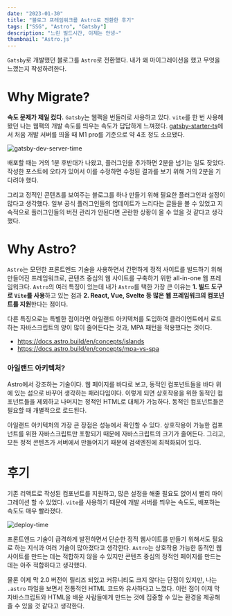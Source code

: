 ```yaml
---
date: "2023-01-30"
title: "블로그 프레임워크를 Astro로 전환한 후기"
tags: ["SSG", "Astro", "Gatsby"]
description: "느린 빌드시간, 이제는 안녕~"
thumbnail: "Astro.js"
---
```


`Gatsby`로 개발했던 블로그를 `Astro`로 전환했다. 내가 왜 마이그레이션을 했고 무엇을 느꼈는지 작성하려한다.

# Why Migrate?

**속도 문제가 제일 컸다.** `Gatsby`는 웹팩을 번들러로 사용하고 있다. `vite`를 한 번 사용해 봤던 나는 웹팩의 개발 속도를 띄우는 속도가 답답하게 느껴졌다. [gatsby-starter-ts](https://github.com/jpedroschmitz/gatsby-starter-ts)에서 처음 개발 서버를 띄울 때 M1 pro를 기준으로 약 4초 정도 소요됐다.

![gatsby-dev-server-time](/images/posts/migrate-gatsby-to-astro/gatsby-dev-server-time.gif)

배포할 때는 거의 1분 후반대가 나왔고, 플러그인을 추가하면 2분을 넘기는 일도 잦았다. 작성한 포스트에 오타가 있어서 이를 수정하면 수정된 결과를 보기 위해 거의 2분을 기다려야 했다.

그리고 정적인 콘텐츠를 보여주는 블로그를 하나 만들기 위해 필요한 플러그인과 설정이 많다고 생각했다. 일부 공식 플러그인들의 업데이트가 느리다는 글들을 볼 수 있었고 지속적으로 플러그인들의 버전 관리가 안된다면 곤란한 상황이 올 수 있을 것 같다고 생각했다.

# Why Astro?

`Astro`는 모던한 프론트엔드 기술을 사용하면서 간편하게 정적 사이트를 빌드하기 위해 만들어진 프레임워크로, 콘텐츠 중심의 웹 사이트를 구축하기 위한 all-in-one 웹 프레임워크다. `Astro`의 여러 특징이 있는데 내가 `Astro`를 택한 가장 큰 이유는 **1. 빌드 도구로 `Vite`를 사용**하고 있는 점과 **2. React, Vue, Svelte 등 많은 웹 프레임워크의 컴포넌트를 지원**한다는 점이다.

다른 특징으로는 특별한 점이라면 아일랜드 아키텍처를 도입하여 클라이언트에서 로드하는 자바스크립트의 양이 많이 줄어든다는 것과, MPA 패턴을 적용했다는 것이다.

- https://docs.astro.build/en/concepts/islands
- https://docs.astro.build/en/concepts/mpa-vs-spa

### 아일랜드 아키텍처?

Astro에서 강조하는 기술이다. 웹 페이지를 바다로 보고, 동적인 컴포넌트들을 바다 위에 있는 섬으로 바꾸어 생각하는 패러다임이다. 이렇게 되면 상호작용을 위한 동적인 컴포넌트들을 제외하고 나머지는 정적인 HTML로 대체가 가능하다. 동적인 컴포넌트들은 필요할 때 개별적으로 로드된다.

아일랜드 아키텍처의 가장 큰 장점은 성능에서 확인할 수 있다. 상호작용이 가능한 컴포넌트를 위한 자바스크립트만 포함되기 때문에 자바스크립트의 크기가 줄어든다. 그리고, 모든 정적 콘텐츠가 서버에서 만들어지기 때문에 검색엔진에 최적화되어 있다.

# 후기

기존 리액트로 작성된 컴포넌트를 지원하고, 많은 설정을 해줄 필요도 없어서 빨리 마이그레이션 할 수 있었다. `vite`를 사용하기 때문에 개발 서버를 띄우는 속도도, 배포하는 속도도 매우 빨라졌다.

![deploy-time](/images/posts/migrate-gatsby-to-astro/deploy-time.png)

프론트엔드 기술이 급격하게 발전하면서 단순한 정적 웹사이트를 만들기 위해서도 필요로 하는 지식과 여러 기술이 많아졌다고 생각한다. `Astro`는 상호작용 가능한 동적인 웹사이트를 만드는 데는 적합하지 않을 수 있지만 콘텐츠 중심의 정적인 페이지를 만드는 데는 아주 적합하다고 생각했다.

물론 이제 막 2.0 버전이 릴리즈 되었고 커뮤니티도 크지 않다는 단점이 있지만, 나는 `.astro` 파일을 보면서 전통적인 HTML 코드와 유사하다고 느꼈다. 이런 점이 이제 막 자바스크립트와 HTML을 배운 사람들에게 만드는 것에 집중할 수 있는 환경을 제공해 줄 수 있을 것 같다고 생각한다.
